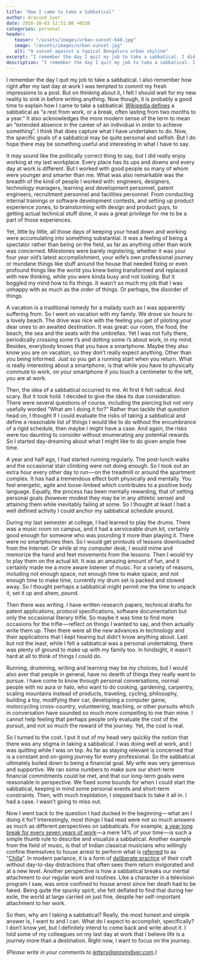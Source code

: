 ```yaml
---
title: "How I came to take a Sabbatical"
author: Aravind Iyer
date: 2016-10-03 12:51:00 +0530
categories: personal
header:
   teaser: "/assets/images/urban-sunset-640.jpg"
   image: "/assets/images/urban-sunset.jpg"
   alt: "A sunset against a typical Bengaluru urban skyline" 
excerpt: "I remember the day I quit my job to take a sabbatical. I did enjoy working at my last workplace. Yet, I felt like a spectator rather than on the field, for anything other than work. A vacation is a traditional remedy for such a malady. So I went on vacation with my family. Yet I was not fully there, periodically crossing some t’s and dotting some i’s about work. Then the idea of a sabbatical occurred to me. At first it felt radical. And scary. But it took hold. After much deliberation and planning, but with much trepidation, I stepped back to take it all in. I had a case. I wasn’t going to miss out. I told some of my colleagues on my last day at work that I believe life is a journey more than a destination. Right now, I want to focus on the journey."
description: "I remember the day I quit my job to take a sabbatical. I did enjoy working at my last workplace. Yet, I felt like a spectator rather than on the field, for anything other than work. A vacation is a traditional remedy for such a malady. So I went on vacation with my family. Yet I was not fully there, periodically crossing some t’s and dotting some i’s about work. Then the idea of a sabbatical occurred to me. At first it felt radical. And scary. But it took hold. After much deliberation and planning, but with much trepidation, I stepped back to take it all in. I had a case. I wasn’t going to miss out. I told some of my colleagues on my last day at work that I believe life is a journey more than a destination. Right now, I want to focus on the journey."
---
```


I remember the day I quit my job to take a sabbatical. I also remember how right after my last day at work I was tempted to commit my fresh impressions to a post. But on thinking about it, I felt I should wait for my new reality to sink in before writing anything. Now though, it is probably a good time to explain how I came to take a sabbatical. [Wikipedia defines](http://en.wikipedia.org/wiki/Sabbatical) a sabbatical as “a rest from work, or a break, often lasting from two months to a year.” It also acknowledges the more modern sense of the term to mean an “extended absence in the career of an individual in order to achieve something”. I think that does capture what I have undertaken to do. Now, the specific goals of a sabbatical may be quite personal and selfish. But I do hope there may be something useful and interesting in what I have to say.

It may sound like the politically correct thing to say, but I did really enjoy working at my last workplace. Every place has its ups and downs and every day at work is different. But I worked with good people so many of whom were younger and smarter than me. What was also remarkable was the breadth of the kind of people I worked with: engineers, designers, technology managers, learning and development personnel, patent engineers, recruitment personnel and facilities personnel. From conducting internal trainings or software development contests, and setting up product experience zones, to brainstorming with design and product guys, to getting actual technical stuff done, it was a great privilege for me to be a part of those experiences.

Yet, little by little, all those days of keeping your head down and working were accumulating into something substantial. It was a feeling of being a spectator rather than being on the field, as far as anything other than work was concerned. Milestones were barely registering, whether it was your four year old’s latest accomplishment, your wife’s own professional journey or mundane things like stuff around the house that needed fixing or even profound things like the world you knew being transformed and replaced with new thinking, while you were kinda busy and not looking. But it boggled my mind how to fix things. It wasn’t so much my job that I was unhappy with as much as the order of things. Or perhaps, the disorder of things.

A vacation is a traditional remedy for a malady such as I was apparently suffering from. So I went on vacation with my family. We drove six hours to a lovely beach. The drive was nice with the feeling you get of piloting your dear ones to an awaited destination. It was great: our room, the food, the beach, the sea and the seats with the umbrellas. Yet I was not fully there, periodically crossing some t’s and dotting some i’s about work, in my mind. Besides, everybody knows that you have a smartphone. Maybe they also know you are on vacation, so they don’t really expect anything. Other than you being informed. Just so you get a running start when you return. What is really interesting about a smartphone, is that while you have to physically commute to work, on your smartphone if you touch a centimeter to the left, you are at work.

Then, the idea of a sabbatical occurred to me. At first it felt radical. And scary. But it took hold. I decided to give the idea its due consideration. There were several questions of course, including the piercing but not very usefully worded “What am I doing it for?” Rather than tackle that question head on, I thought if I could evaluate the risks of taking a sabbatical and define a reasonable list of things I would like to do without the encumbrance of a rigid schedule, then maybe I might have a case. And again, the risks were too daunting to consider without enumerating any potential rewards. So I started day-dreaming about what I might like to do given ample free time.

A year and half ago, I had started running regularly. The post-lunch walks and the occasional stair climbing were not doing enough. So I took out an extra hour every other day to run — on the treadmill or around the apartment complex. It has had a tremendous effect both physically and mentally. You feel energetic, agile and loose-limbed which contributes to a positive body language. Equally, the process has been mentally rewarding, that of setting personal goals (however modest they may be in any athletic sense) and attaining them while inevitably failing at some. So I thought at least I had a well defined activity I could anchor my sabbatical schedule around.

During my last semester at college, I had learned to play the drums. There was a music room on campus, and it had a serviceable drum kit, certainly good enough for someone who was pounding it more than playing it. There were no smartphones then. So I would get printouts of lessons downloaded from the Internet. Or while at my computer desk, I would mime and memorize the hand and feet movements from the lessons. Then I would try to play them on the actual kit. It was an amazing amount of fun, and it certainly made me a more aware listener of music. For a variety of reasons, including not enough space, not enough time to make space, and not enough time to make time, currently my drum set is packed and stowed away. So I thought perhaps a sabbatical might permit me the time to unpack it, set it up and ahem, pound.

Then there was writing. I have written research papers, technical drafts for patent applications, protocol specifications, software documentation but only the occasional literary trifle. So maybe it was time to find more occasions for the trifle — reflect on things I wanted to say, and then actually write them up. Then there were all the new advances in technology and their applications that I kept hearing but didn’t know anything about. Last but not the least, while I felt a sabbatical was a personal undertaking, there was plenty of ground to make up with my family too. In hindsight, it wasn’t hard at all to think of things I could do.

Running, drumming, writing and learning may be my choices, but I would also aver that people in general, have no dearth of things they really want to pursue. I have come to know through personal conversations, normal people with no aura or halo, who want to do cooking, gardening, carpentry, scaling mountains instead of products, traveling, cycling, philosophy, building a toy, modifying their car, developing a computer game, motorcycling cross-country, volunteering, teaching, or other pursuits which in conversation have sounded so much more compelling to me than mine. I cannot help feeling that perhaps people only evaluate the cost of the pursuit, and not so much the reward of the journey. Yet, the cost is real.

So I turned to the cost. I put it out of my head very quickly the notion that there was any stigma in taking a sabbatical. I was doing well at work, and I was quitting while I was on top. As far as staying relevant is concerned that is a constant and on-going journey for every professional. So the sabbatical ultimately boiled down to being a financial goal. My wife was very generous and supportive. We ran some numbers to make sure our short-term financial commitments could be met, and that our long-term goals were reasonable in perspective. We fixed some bounds for when I could start the sabbatical, keeping in mind some personal events and short-term constraints. Then, with much trepidation, I stepped back to take it all in. I had a case. I wasn’t going to miss out.

Now I went back to the question I had ducked in the beginning — what am I doing it for? Interestingly, most things I had read were not so much answers as much as different perspectives on sabbaticals. For example, [a year long break for every seven years of work](http://www.ted.com/talks/stefan_sagmeister_the_power_of_time_off) — a mere 14% of your time — is such a simple thumb rule to describe and visualize a sabbatical. Another example from the field of music, is that of Indian classical musicians who willingly confine themselves to house arrest to perform what is [referred](http://en.wikipedia.org/wiki/Chilla_katna) to as “[Chilla](http://en.wikipedia.org/wiki/Chilla_%28retreat%29)”. In modern parlance, it is a form of [deliberate practice](http://blogs.scientificamerican.com/beautiful-minds/creativity-is-much-more-than-10-000-hours-of-deliberate-practice/) of their craft without day-to-day distractions that often sees them return invigorated and at a new level. Another perspective is how a sabbatical breaks our inertial attachment to our regular work and routines. Like a character in a television program I saw, was once confined to house arrest since her death had to be faked. Being quite the spunky spirit, she felt deflated to find that during her exile, the world at large carried on just fine, despite her self-important attachment to her work.

So then, why am I taking a sabbatical? Really, the most honest and simple answer is, I want to and I can. What do I expect to accomplish, specifically? I don’t know yet, but I definitely intend to come back and write about it. I told some of my colleagues on my last day at work that I believe life is a journey more than a destination. Right now, I want to focus on the journey.

*(Please write in your comments to [letters@aravindiyer.com](mailto:letters@aravindiyer.com).)*
